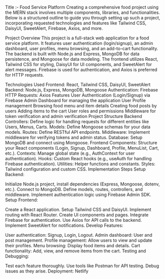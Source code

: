 Title :- Food Service Platform 
Creating a comprehensive food project using the MERN stack involves multiple components, libraries, and functionalities. Below is a structured outline to guide you through setting up such a project, incorporating requested technologies and features like Tailwind CSS, DaisyUI, SweetAlert, Firebase, Axios, and more.

Project Overview
This project is a full-stack web application for a food service platform. It features user authentication (login/signup), an admin dashboard, user profiles, menu browsing, and an add-to-cart functionality. The backend is built with Node.js and Express, MongoDB for data persistence, and Mongoose for data modeling. The frontend utilizes React, Tailwind CSS for styling, DaisyUI for UI components, and SweetAlert for alert messages. Firebase is used for authentication, and Axios is preferred for HTTP requests.

Technologies Used
Frontend: React, Tailwind CSS, DaisyUI, SweetAlert
Backend: Node.js, Express, MongoDB, Mongoose
Authentication: Firebase
HTTP Requests: Axios
Features
User Authentication (Login/Signup) via Firebase
Admin Dashboard for managing the application
User Profile management
Browsing food menu and item details
Creating food posts by users
Adding items to the cart
User roles and permissions
Middleware for token verification and admin verification
Project Structure
Backend
Controllers: Define logic for handling requests for different entities like Users, Menus, Carts.
Models: Define Mongoose schemas for your data models.
Routes: Define RESTful API endpoints.
Middleware: Implement middleware for verifying tokens and admin status.
Database: Setup MongoDB and connect using Mongoose.
Frontend
Components: Structure your React components (Login, Signup, Dashboard, Profile, MenuList, Cart, etc.).
Contexts: Manage global state (e.g., AuthContext for user authentication).
Hooks: Custom React hooks (e.g., useAuth for handling Firebase authentication).
Utilities: Helper functions and constants.
Styles: Tailwind configuration and custom CSS.
Implementation Steps
Setup Backend:

Initialize Node.js project, install dependencies (Express, Mongoose, dotenv, etc.).
Connect to MongoDB.
Define models, routes, controllers, and middleware.
Implement authentication logic using Firebase Admin SDK.
Setup Frontend:

Create a React application.
Setup Tailwind CSS and DaisyUI.
Implement routing with React Router.
Create UI components and pages.
Integrate Firebase for authentication.
Use Axios for API calls to the backend.
Implement SweetAlert for notifications.
Develop Features:

User authentication: Signup, Login, Logout.
Admin dashboard: User and post management.
Profile management: Allow users to view and update their profiles.
Menu browsing: Display food items and details.
Cart functionality: Add, view, and remove items from the cart.
Testing and Debugging:

Test each feature thoroughly.
Use tools like Postman for API testing.
Debug issues as they arise.
Deployment: Netlify
